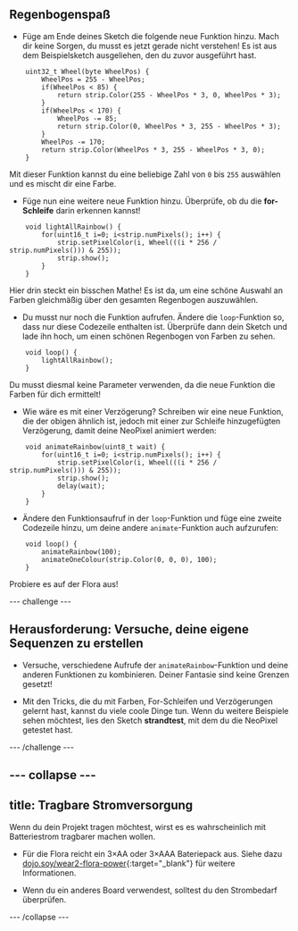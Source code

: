 ## Regenbogenspaß

+ Füge am Ende deines Sketch die folgende neue Funktion hinzu. Mach dir keine Sorgen, du musst es jetzt gerade nicht verstehen! Es ist aus dem Beispielsketch ausgeliehen, den du zuvor ausgeführt hast.


```
    uint32_t Wheel(byte WheelPos) {
        WheelPos = 255 - WheelPos;
        if(WheelPos < 85) {
            return strip.Color(255 - WheelPos * 3, 0, WheelPos * 3);
        }
        if(WheelPos < 170) {
            WheelPos -= 85;
            return strip.Color(0, WheelPos * 3, 255 - WheelPos * 3);
        }
        WheelPos -= 170;
        return strip.Color(WheelPos * 3, 255 - WheelPos * 3, 0);
    }
```

Mit dieser Funktion kannst du eine beliebige Zahl von `0` bis `255` auswählen und es mischt dir eine Farbe.

+ Füge nun eine weitere neue Funktion hinzu. Überprüfe, ob du die **for-Schleife** darin erkennen kannst!

```
    void lightAllRainbow() {
        for(uint16_t i=0; i<strip.numPixels(); i++) {
            strip.setPixelColor(i, Wheel(((i * 256 / strip.numPixels())) & 255));
            strip.show();
        }
    }
```

Hier drin steckt  ein bisschen Mathe! Es ist da, um eine schöne Auswahl an Farben gleichmäßig über den gesamten Regenbogen auszuwählen.

+ Du musst nur noch die Funktion aufrufen. Ändere die `loop`-Funktion so, dass nur diese Codezeile enthalten ist. Überprüfe dann dein Sketch und lade ihn hoch, um einen schönen Regenbogen von Farben zu sehen.

```
    void loop() {
        lightAllRainbow();
    }
```

Du musst diesmal keine Parameter verwenden, da die neue Funktion die Farben für dich ermittelt!

+ Wie wäre es mit einer Verzögerung? Schreiben wir eine neue Funktion, die der obigen ähnlich ist, jedoch mit einer zur Schleife hinzugefügten Verzögerung, damit deine NeoPixel animiert werden:

```
    void animateRainbow(uint8_t wait) {
        for(uint16_t i=0; i<strip.numPixels(); i++) {
            strip.setPixelColor(i, Wheel(((i * 256 / strip.numPixels())) & 255));
            strip.show();
            delay(wait);
        }
    }
```

+ Ändere den Funktionsaufruf in der `loop`-Funktion und füge eine zweite Codezeile hinzu, um deine andere `animate`-Funktion auch aufzurufen:

```
    void loop() {
        animateRainbow(100);
        animateOneColour(strip.Color(0, 0, 0), 100);
    }
```

Probiere es auf der Flora aus!

--- challenge ---

## Herausforderung: Versuche, deine eigene Sequenzen zu erstellen

+ Versuche, verschiedene Aufrufe der `animateRainbow`-Funktion und deine anderen Funktionen zu kombinieren. Deiner Fantasie sind keine Grenzen gesetzt!

+ Mit den Tricks, die du mit Farben, For-Schleifen und Verzögerungen gelernt hast, kannst du viele coole Dinge tun. Wenn du weitere Beispiele sehen möchtest, lies den Sketch **strandtest**, mit dem du die NeoPixel getestet hast.

--- /challenge ---

--- collapse ---
---
title: Tragbare Stromversorgung
---

Wenn du dein Projekt tragen möchtest, wirst es es wahrscheinlich mit Batteriestrom tragbarer machen wollen.

+ Für die Flora reicht ein 3×AA oder 3×AAA Bateriepack aus. Siehe dazu [dojo.soy/wear2-flora-power](http://dojo.soy/wear2-flora-power){:target="_blank"} für weitere Informationen.

+ Wenn du ein anderes Board verwendest, solltest du den Strombedarf überprüfen.

--- /collapse ---
